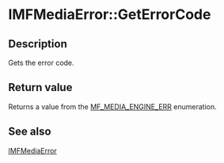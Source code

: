 # IMFMediaError::GetErrorCode

## Description

Gets the error code.

## Return value

Returns a value from the [MF_MEDIA_ENGINE_ERR](https://learn.microsoft.com/windows/desktop/api/mfmediaengine/ne-mfmediaengine-mf_media_engine_err) enumeration.

## See also

[IMFMediaError](https://learn.microsoft.com/windows/desktop/api/mfmediaengine/nn-mfmediaengine-imfmediaerror)